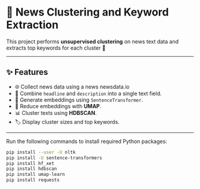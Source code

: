# 📝 News Clustering and Keyword Extraction 

This project performs **unsupervised clustering** on news text data and extracts top keywords for each cluster 🚀

---

## ✨ Features
- 🌐 Collect news data using a news newsdata.io
- 📰 Combine `headline` and `description` into a single text field.
- 🤖 Generate embeddings using `SentenceTransformer`.
- 🔽 Reduce embeddings with **UMAP**.
- 📊 Cluster texts using **HDBSCAN**.
- 🏷️ Display cluster sizes and top keywords.


---

Run the following commands to install required Python packages:

```bash
pip install --user -U nltk
pip install -U sentence-transformers
pip install hf_xet
pip install hdbscan
pip install umap-learn
pip install requests
